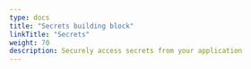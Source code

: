 ```yaml
---
type: docs
title: "Secrets building block"
linkTitle: "Secrets"
weight: 70
description: Securely access secrets from your application
---
```


